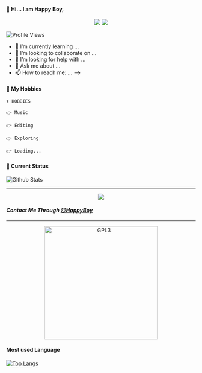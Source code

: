 




#### 👋 Hi... I am Happy Boy, 

<p align="middle">
<img src="https://badgen.net/badge/Name/HappyBoy/FF33FF?icon=awesome&labelColor=0080FF"></a>
<img src="https://badgen.net/badge/Skills/python/Red?icon=terminal&labelColor=blue"></a>

![Profile Views](https://hits.seeyoufarm.com/api/count/incr/badge.svg?url=https://github.com/HappyBoy05/&title=Profile%20Views)



- 🌱 I’m currently learning ...
- 👯 I’m looking to collaborate on ...
- 🤔 I’m looking for help with ...
- 💬 Ask me about ...
- 📫 How to reach me: ...
-->


#### 🥰 My Hobbies 

```
⚜️ HOBBIES 

👉 Music

👉 Editing

👉 Exploring

👉 Loading...
```

#### 🔰 Current Status

![Github Stats](https://github-readme-stats.vercel.app/api?username=HappyBoy05&show_icons=true&include_all_commits=true&theme=vue&cache_seconds=86400)

___


[<p align="center">
<img src="https://telegra.ph/file/fe30025024f1f2c42f801.jpg">](https://telegram.dog/HappyBoy59)



#### <i>Contact Me Through [@HappyBoy](https://telegram.me/HappyBoy59)</i> 

---

<p align="center">
    <a href="https://t.me/HappyBoy59">
        <img alt="GPL3" src ="https://raw.githubusercontent.com/mayankchaudhary26/Cool-Readme-ideas/master/data/octocat/daftpunktocat-guy.gif" width="300" height="300"/>
    </a>
</p>


#### Most used Language 

[![Top Langs](https://github-readme-stats.vercel.app/api/top-langs/?username=HappyBoy05&layout=compact)](https://github.com/HappyBoy05)
<br />
<br />
